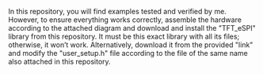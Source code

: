 In this repository, you will find examples tested and verified by me. However, to ensure everything works correctly, assemble the hardware according to the attached diagram and download and install the "TFT_eSPI" library from this repository. It must be this exact library with all its files; otherwise, it won’t work. Alternatively, download it from the provided "link" and modify the "user_setup.h" file according to the file of the same name also attached in this repository.
